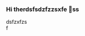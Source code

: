 ### Hi therdsfsdzfzzsxfe 👋ss
 
<!--
**KalinduSE/KalinduSE** is a ✨ _special_ ✨ repository because its `README.md` (this file) appears on your GitHub profile.

Here are some ideas to get you started:

- 🔭 I’m currzfzfently working on ...
- 🌱 I’m currently learning ...
- 👯 I’m looking to collaborate on ...
- 🤔 I’m looking for help with ...
- 💬 Ask me abzxfout ...
- 📫 How to reach me: ...
- 😄 Pronouns: ...
- ⚡ Fun fact: ...]
vcxvxcv

-->

dsfzxfzs\
f